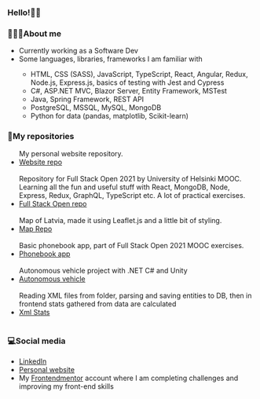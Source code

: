 ### Hello!👋😊

<div>
  <h3>👩🏻‍💻About me</h3>
  <ul>
    <li>Currently working as a Software Dev</li>
    <li>Some languages, libraries, frameworks I am familiar with</li>
    <ul>
      <li>HTML, CSS (SASS), JavaScript, TypeScript, React, Angular, Redux, Node.js, Express.js, basics of testing with Jest and Cypress</li>
      <li>C#, ASP.NET MVC, Blazor Server, Entity Framework, MSTest</li>
      <li>Java, Spring Framework, REST API</li>
      <li>PostgreSQL, MSSQL, MySQL, MongoDB</li>
      <li>Python for data (pandas, matplotlib, Scikit-learn)</li>
    </ul>
  </ul>
</div>

<div>
  <h3>📁My repositories</h3>
  <ul>
    My personal website repository.
    <li><a href="https://github.com/alexattt/personal-website-2" target="_blank">Website repo</a></li>
    <br/>
    Repository for Full Stack Open 2021 by University of Helsinki MOOC.</br>
    Learning all the fun and useful stuff with React, MongoDB, Node, Express, Redux, GraphQL, TypeScript etc. A lot of practical exercises.
    <li><a href="https://github.com/alexattt/FullStackOpen2021" target="_blank">Full Stack Open repo</a></li>
    <br/>
    Map of Latvia, made it using Leaflet.js and a little bit of styling. 
    <li><a href="https://github.com/alexattt/Map-project" target="_blank">Map Repo</a></li>
    <br/>
    Basic phonebook app, part of Full Stack Open 2021 MOOC exercises.
    <li><a href="https://github.com/alexattt/FullStack-part3" target="_blank">Phonebook app</a></li>
    <br/>
    Autonomous vehicle project with .NET C# and Unity
    <li><a href="https://github.com/alexattt/Autonomous-truck" target="_blank">Autonomous vehicle</a></li>
    <br/>
    Reading XML files from folder, parsing and saving entities to DB, then in frontend stats gathered from data are calculated
    <li><a href="https://github.com/alexattt/XmlStats" target="_blank">Xml Stats</a></li>
    <br/>
  </ul>
</div>

<div>
  <h3>💻Social media</h3>
  <ul>
    <li><a href="https://www.linkedin.com/in/aleksandra-timofejeva/" target="_blank">LinkedIn</a></li>
    <li><a href="https://www.alexat.space/" target="_blank">Personal website</a></li>
    <li>My <a href="https://www.frontendmentor.io/profile/alexattt">Frontendmentor</a> account where I am completing challenges and improving my front-end skills</li>
  </ul>
</div>
